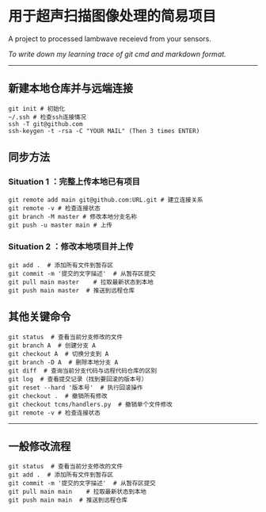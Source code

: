 # 用于超声扫描图像处理的简易项目
A project to processed lambwave receievd from your sensors.

*To write down my learning trace of git cmd and markdown format.*

---
## 新建本地仓库并与远端连接
```
git init # 初始化
~/.ssh # 检查ssh连接情况
ssh -T git@github.com
ssh-keygen -t -rsa -C "YOUR MAIL" (Then 3 times ENTER)
```
## 同步方法
### Situation 1 ：完整上传本地已有项目
```
git remote add main git@github.com:URL.git # 建立连接关系
git remote -v # 检查连接状态
git branch -M master # 修改本地分支名称
git push -u master main # 上传
```
### Situation 2 ：修改本地项目并上传
```
git add .  # 添加所有文件到暂存区
git commit -m '提交的文字描述'  # 从暂存区提交
git pull main master    # 拉取最新状态到本地
git push main master  # 推送到远程仓库
```
## 其他关键命令
```
git status  # 查看当前分支修改的文件
git branch A  # 创建分支 A
git checkout A  # 切换分支到 A
git branch -D A  # 删除本地分支 A
git diff  # 查询当前分支代码与远程代码仓库的区别
git log  # 查看提交记录（找到要回滚的版本号）
git reset --hard '版本号'  # 执行回滚操作
git checkout .  # 撤销所有修改
git checkout tcms/handlers.py  # 撤销单个文件修改
git remote -v # 检查连接状态
```
---
## 一般修改流程
```
git status  # 查看当前分支修改的文件
git add .  # 添加所有文件到暂存区
git commit -m '提交的文字描述'  # 从暂存区提交
git pull main main    # 拉取最新状态到本地
git push main main  # 推送到远程仓库
```
